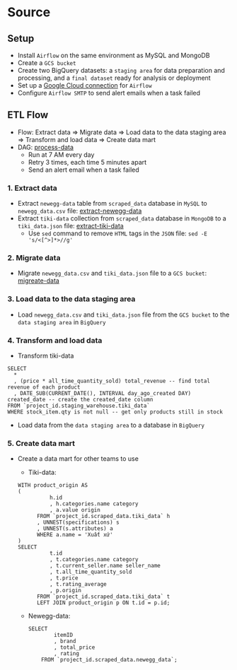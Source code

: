 # Source

## Setup
- Install `Airflow` on the same environment as MySQL and MongoDB
- Create a `GCS bucket`
- Create two BigQuery datasets: a `staging area` for data preparation and processing, and a `final dataset` ready for analysis or deployment
- Set up a [Google Cloud connection](src/connection_configurating/cloud_connection.py) for `Airflow`
- Configure `Airflow SMTP` to send alert emails when a task failed

## ETL Flow
- Flow: Extract data => Migrate data => Load data to the data staging area => Transform and load data => Create data mart
- DAG: [process-data](src/dag)
  - Run at 7 AM every day
  - Retry 3 times, each time 5 minutes apart
  - Send an alert email when a task failed

### 1. Extract data
- Extract `newegg-data` table from `scraped_data` database in `MySQL` to `newegg_data.csv` file: [extract-newegg-data](src/data_processing/extract_newegg_data.py)
- Extract `tiki-data` collection from `scraped_data` database in `MongoDB` to a `tiki_data.json` file: [extract-tiki-data](src/data_processing/extract_tiki_data.py)
  - Use `sed` command to remove `HTML` tags in the `JSON` file: `sed -E 's/<[^>]*>//g'`
 
### 2. Migrate data
- Migrate `newegg_data.csv` and `tiki_data.json` file to a `GCS bucket`: [migreate-data](src/data_processing)

### 3. Load data to the data staging area
- Load `newegg_data.csv` and `tiki_data.json` file from the `GCS bucket` to the `data staging area` in `BigQuery`

### 4. Transform and load data
- Transform tiki-data

```
SELECT
  *
  , (price * all_time_quantity_sold) total_revenue -- find total revenue of each product
  , DATE_SUB(CURRENT_DATE(), INTERVAL day_ago_created DAY) created_date -- create the created_date column
FROM `project_id.staging_warehouse.tiki_data`
WHERE stock_item.qty is not null -- get only products still in stock
```
- Load data from the `data staging area` to a database in `BigQuery`

### 5. Create data mart
- Create a data mart for other teams to use
  - Tiki-data:

  ```
  WITH product_origin AS
  (
			h.id
			, h.categories.name category
			, a.value origin
		FROM `project_id.scraped_data.tiki_data` h
		, UNNEST(specifications) s
		, UNNEST(s.attributes) a
		WHERE a.name = 'Xuất xứ'
  )
  SELECT
			t.id
			, t.categories.name category
			, t.current_seller.name seller_name
			, t.all_time_quantity_sold
			, t.price
			, t.rating_average
			, p.origin
		FROM `project_id.scraped_data.tiki_data` t
		LEFT JOIN product_origin p ON t.id = p.id;
  ```

  - Newegg-data:
    ```
    SELECT
			itemID
			, brand
			, total_price
			, rating
		FROM `project_id.scraped_data.newegg_data`;
    ```

